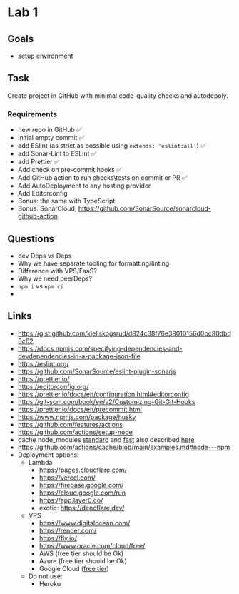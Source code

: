 # Lab 1

## Goals

- setup environment

## Task

Create project in GitHub with minimal code-quality checks and autodepoly.

### Requirements

- new repo in GitHub ✅
- initial empty commit ✅
- add ESlint (as strict as possible using `extends: 'eslint:all'`) ✅
- add Sonar-Lint to ESLint ✅
- add Prettier ✅
- Add check on pre-commit hooks ✅
- Add GitHub action to run checks\tests on commit or PR ✅
- Add AutoDeployment to any hosting provider
- Add Editorconfig
- Bonus: the same with TypeScript
- Bonus: SonarCloud, https://github.com/SonarSource/sonarcloud-github-action

## Questions

- dev Deps vs Deps
- Why we have separate tooling for formatting/linting
- Difference with VPS/FaaS?
- Why we need peerDeps?
- `npm i` vs `npm ci`
-

## Links

- https://gist.github.com/kjellskogsrud/d824c38f76e38010156d0bc80dbd3c62
- https://docs.npmjs.com/specifying-dependencies-and-devdependencies-in-a-package-json-file
- https://eslint.org/
- https://github.com/SonarSource/eslint-plugin-sonarjs
- https://prettier.io/
- https://editorconfig.org/
- https://prettier.io/docs/en/configuration.html#editorconfig
- https://git-scm.com/book/en/v2/Customizing-Git-Git-Hooks
- https://prettier.io/docs/en/precommit.html
- https://www.npmjs.com/package/husky
- https://github.com/features/actions
- https://github.com/actions/setup-node
- cache node_modules [standard](https://github.com/actions/setup-node#caching-global-packages-data) and [fast](https://www.voorhoede.nl/en/blog/super-fast-npm-install-on-github-actions/) also described [here](https://docs.github.com/en/actions/using-workflows/caching-dependencies-to-speed-up-workflows)
- https://github.com/actions/cache/blob/main/examples.md#node---npm
- Deployment options:
  - Lambda
    - https://pages.cloudflare.com/
    - https://vercel.com/
    - https://firebase.google.com/
    - https://cloud.google.com/run
    - https://app.layer0.co/
    - exotic: https://denoflare.dev/
  - VPS
    - https://www.digitalocean.com/
    - https://render.com/
    - https://fly.io/
    - https://www.oracle.com/cloud/free/
    - AWS (free tier should be Ok)
    - Azure (free tier should be Ok)
    - Google Cloud ([free tier](https://cloud.google.com/free-trial/))
  - Do not use:
    - Heroku
